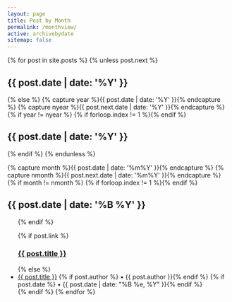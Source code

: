 ```yaml
---
layout: page
title: Post by Month
permalink: /monthview/
active: archivebydate
sitemap: false
---
```


<div id="index">
{% for post in site.posts %}
  {% unless post.next %}
    <h2 class="archivetitletopbottom">{{ post.date | date: '%Y' }}</h2>
  {% else %}
    {% capture year %}{{ post.date | date: '%Y' }}{% endcapture %}
    {% capture nyear %}{{ post.next.date | date: '%Y' }}{% endcapture %}
    {% if year != nyear %}
      {% if forloop.index != 1 %}</ul>{% endif %}
      <h2 class="archivetitletopbottom">{{ post.date | date: '%Y' }}</h2>
    {% endif %}
  {% endunless %}

  {% capture month %}{{ post.date | date: '%m%Y' }}{% endcapture %}
  {% capture nmonth %}{{ post.next.date | date: '%m%Y' }}{% endcapture %}
  {% if month != nmonth %}
    {% if forloop.index != 1 %}</ul>{% endif %}
    <h2 class="archivetitle">{{ post.date | date: '%B %Y' }}</h2><ul>
  {% endif %}

  {% if post.link %}
    <h3 class="link-post">
      <a href="{{ site.baseurl }}{{ post.url }}" title="{{ post.title }}">{{ post.title }}</a>
      <a href="{{ post.link }}" target="_blank" title="{{ post.title }}">
        <i class="fa fa-link"></i>
      </a>
    </h3>
  {% else %}
    <li>
      <a href="{{ post.url | prepend: site.baseurl }}">{{ post.title }}</a>
      {% if post.author %} • {{ post.author }}{% endif %}
      {% if post.date %} • {{ post.date | date: "%B %e, %Y" }}{% endif %}
    </li>
  {% endif %}
{% endfor %}
</ul>

</div>
